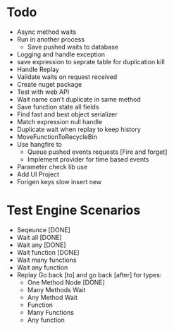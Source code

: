 ﻿# Todo
* Async method waits
* Run in another process
	* Save pushed waits to database
* Logging and handle exception
* save expression to seprate table for duplication kill
* Handle Replay
* Validate waits on request received
* Create nuget package
* Test with web API
* Wait name can't duplicate in same method
* Save function state all fields
* Find fast and best object serializer
* Match expression null handle
* Duplicate wait when replay to keep history
* MoveFunctionToRecycleBin
* Use hangfire to 
	* Queue pushed events requests [Fire and forget]
	* Implement provider for time based events
* Parameter check lib use
* Add UI Project
* Forigen keys slow insert new

# Test Engine Scenarios
* Seqeunce [DONE]
* Wait all [DONE]
* Wait any [DONE]
* Wait function [DONE]
* Wait many functions
* Wait any function
* Replay Go back [to] and go back [after] for types:
	* One Method Node [DONE]
	* Many Methods Wait
	* Any Method Wait
	* Function
	* Many Functions
	* Any function 

